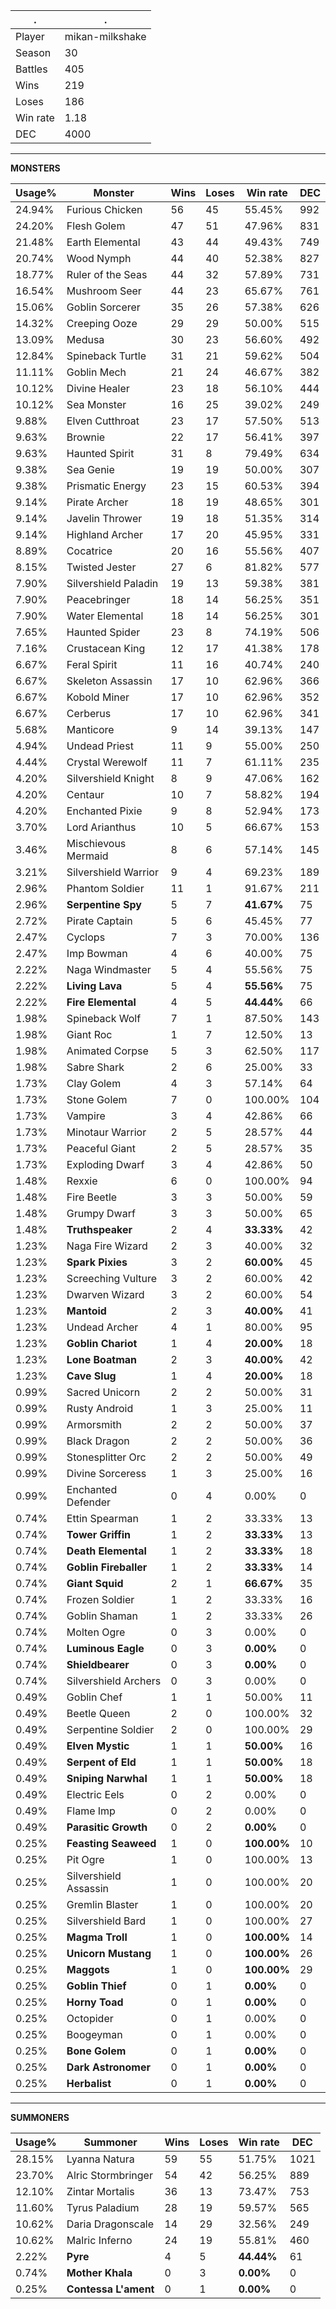 .|.
|-|-
Player|mikan-milkshake
Season|30
Battles|405
Wins|219
Loses|186
Win rate|1.18
DEC|4000

---
**MONSTERS**

Usage%|Monster|Wins|Loses|Win rate|DEC|
-|-|-|-|-|-|
24.94%|Furious Chicken|56|45|55.45%|992|
24.20%|Flesh Golem|47|51|47.96%|831|
21.48%|Earth Elemental|43|44|49.43%|749|
20.74%|Wood Nymph|44|40|52.38%|827|
18.77%|Ruler of the Seas|44|32|57.89%|731|
16.54%|Mushroom Seer|44|23|65.67%|761|
15.06%|Goblin Sorcerer|35|26|57.38%|626|
14.32%|Creeping Ooze|29|29|50.00%|515|
13.09%|Medusa|30|23|56.60%|492|
12.84%|Spineback Turtle|31|21|59.62%|504|
11.11%|Goblin Mech|21|24|46.67%|382|
10.12%|Divine Healer|23|18|56.10%|444|
10.12%|Sea Monster|16|25|39.02%|249|
9.88%|Elven Cutthroat|23|17|57.50%|513|
9.63%|Brownie|22|17|56.41%|397|
9.63%|Haunted Spirit|31|8|79.49%|634|
9.38%|Sea Genie|19|19|50.00%|307|
9.38%|Prismatic Energy|23|15|60.53%|394|
9.14%|Pirate Archer|18|19|48.65%|301|
9.14%|Javelin Thrower|19|18|51.35%|314|
9.14%|Highland Archer|17|20|45.95%|331|
8.89%|Cocatrice|20|16|55.56%|407|
8.15%|Twisted Jester|27|6|81.82%|577|
7.90%|Silvershield Paladin|19|13|59.38%|381|
7.90%|Peacebringer|18|14|56.25%|351|
7.90%|Water Elemental|18|14|56.25%|301|
7.65%|Haunted Spider|23|8|74.19%|506|
7.16%|Crustacean King|12|17|41.38%|178|
6.67%|Feral Spirit|11|16|40.74%|240|
6.67%|Skeleton Assassin|17|10|62.96%|366|
6.67%|Kobold Miner|17|10|62.96%|352|
6.67%|Cerberus|17|10|62.96%|341|
5.68%|Manticore|9|14|39.13%|147|
4.94%|Undead Priest|11|9|55.00%|250|
4.44%|Crystal Werewolf|11|7|61.11%|235|
4.20%|Silvershield Knight|8|9|47.06%|162|
4.20%|Centaur|10|7|58.82%|194|
4.20%|Enchanted Pixie|9|8|52.94%|173|
3.70%|Lord Arianthus|10|5|66.67%|153|
3.46%|Mischievous Mermaid|8|6|57.14%|145|
3.21%|Silvershield Warrior|9|4|69.23%|189|
2.96%|Phantom Soldier|11|1|91.67%|211|
2.96%|**Serpentine Spy**|5|7|**41.67%**|75|
2.72%|Pirate Captain|5|6|45.45%|77|
2.47%|Cyclops|7|3|70.00%|136|
2.47%|Imp Bowman|4|6|40.00%|75|
2.22%|Naga Windmaster|5|4|55.56%|75|
2.22%|**Living Lava**|5|4|**55.56%**|75|
2.22%|**Fire Elemental**|4|5|**44.44%**|66|
1.98%|Spineback Wolf|7|1|87.50%|143|
1.98%|Giant Roc|1|7|12.50%|13|
1.98%|Animated Corpse|5|3|62.50%|117|
1.98%|Sabre Shark|2|6|25.00%|33|
1.73%|Clay Golem|4|3|57.14%|64|
1.73%|Stone Golem|7|0|100.00%|104|
1.73%|Vampire|3|4|42.86%|66|
1.73%|Minotaur Warrior|2|5|28.57%|44|
1.73%|Peaceful Giant|2|5|28.57%|35|
1.73%|Exploding Dwarf|3|4|42.86%|50|
1.48%|Rexxie|6|0|100.00%|94|
1.48%|Fire Beetle|3|3|50.00%|59|
1.48%|Grumpy Dwarf|3|3|50.00%|65|
1.48%|**Truthspeaker**|2|4|**33.33%**|42|
1.23%|Naga Fire Wizard|2|3|40.00%|32|
1.23%|**Spark Pixies**|3|2|**60.00%**|45|
1.23%|Screeching Vulture|3|2|60.00%|42|
1.23%|Dwarven Wizard|3|2|60.00%|54|
1.23%|**Mantoid**|2|3|**40.00%**|41|
1.23%|Undead Archer|4|1|80.00%|95|
1.23%|**Goblin Chariot**|1|4|**20.00%**|18|
1.23%|**Lone Boatman**|2|3|**40.00%**|42|
1.23%|**Cave Slug**|1|4|**20.00%**|18|
0.99%|Sacred Unicorn|2|2|50.00%|31|
0.99%|Rusty Android|1|3|25.00%|11|
0.99%|Armorsmith|2|2|50.00%|37|
0.99%|Black Dragon|2|2|50.00%|36|
0.99%|Stonesplitter Orc|2|2|50.00%|49|
0.99%|Divine Sorceress|1|3|25.00%|16|
0.99%|Enchanted Defender|0|4|0.00%|0|
0.74%|Ettin Spearman|1|2|33.33%|13|
0.74%|**Tower Griffin**|1|2|**33.33%**|13|
0.74%|**Death Elemental**|1|2|**33.33%**|18|
0.74%|**Goblin Fireballer**|1|2|**33.33%**|14|
0.74%|**Giant Squid**|2|1|**66.67%**|35|
0.74%|Frozen Soldier|1|2|33.33%|16|
0.74%|Goblin Shaman|1|2|33.33%|26|
0.74%|Molten Ogre|0|3|0.00%|0|
0.74%|**Luminous Eagle**|0|3|**0.00%**|0|
0.74%|**Shieldbearer**|0|3|**0.00%**|0|
0.74%|Silvershield Archers|0|3|0.00%|0|
0.49%|Goblin Chef|1|1|50.00%|11|
0.49%|Beetle Queen|2|0|100.00%|32|
0.49%|Serpentine Soldier|2|0|100.00%|29|
0.49%|**Elven Mystic**|1|1|**50.00%**|16|
0.49%|**Serpent of Eld**|1|1|**50.00%**|18|
0.49%|**Sniping Narwhal**|1|1|**50.00%**|18|
0.49%|Electric Eels|0|2|0.00%|0|
0.49%|Flame Imp|0|2|0.00%|0|
0.49%|**Parasitic Growth**|0|2|**0.00%**|0|
0.25%|**Feasting Seaweed**|1|0|**100.00%**|10|
0.25%|Pit Ogre|1|0|100.00%|13|
0.25%|Silvershield Assassin|1|0|100.00%|20|
0.25%|Gremlin Blaster|1|0|100.00%|20|
0.25%|Silvershield Bard|1|0|100.00%|27|
0.25%|**Magma Troll**|1|0|**100.00%**|14|
0.25%|**Unicorn Mustang**|1|0|**100.00%**|26|
0.25%|**Maggots**|1|0|**100.00%**|29|
0.25%|**Goblin Thief**|0|1|**0.00%**|0|
0.25%|**Horny Toad**|0|1|**0.00%**|0|
0.25%|Octopider|0|1|0.00%|0|
0.25%|Boogeyman|0|1|0.00%|0|
0.25%|**Bone Golem**|0|1|**0.00%**|0|
0.25%|**Dark Astronomer**|0|1|**0.00%**|0|
0.25%|**Herbalist**|0|1|**0.00%**|0|

---
**SUMMONERS**

Usage%|Summoner|Wins|Loses|Win rate|DEC|
-|-|-|-|-|-|
28.15%|Lyanna Natura|59|55|51.75%|1021|
23.70%|Alric Stormbringer|54|42|56.25%|889|
12.10%|Zintar Mortalis|36|13|73.47%|753|
11.60%|Tyrus Paladium|28|19|59.57%|565|
10.62%|Daria Dragonscale|14|29|32.56%|249|
10.62%|Malric Inferno|24|19|55.81%|460|
2.22%|**Pyre**|4|5|**44.44%**|61|
0.74%|**Mother Khala**|0|3|**0.00%**|0|
0.25%|**Contessa L'ament**|0|1|**0.00%**|0|
